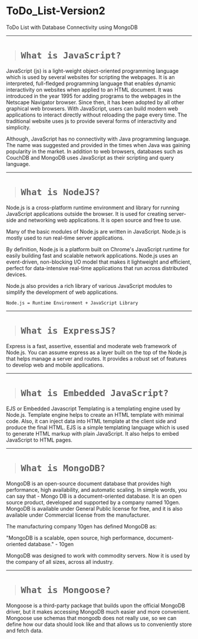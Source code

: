 # ToDo_List-Version2

ToDo List with Database Connectivity using MongoDB

---

># **`What is JavaScript?`**

JavaScript (js) is a light-weight object-oriented programming language which is used by several websites for scripting the webpages. It is an interpreted, full-fledged programming language that enables dynamic interactivity on websites when applied to an HTML document. It was introduced in the year 1995 for adding programs to the webpages in the Netscape Navigator browser. Since then, it has been adopted by all other graphical web browsers. With JavaScript, users can build modern web applications to interact directly without reloading the page every time. The traditional website uses js to provide several forms of interactivity and simplicity.

Although, JavaScript has no connectivity with Java programming language. The name was suggested and provided in the times when Java was gaining popularity in the market. In addition to web browsers, databases such as CouchDB and MongoDB uses JavaScript as their scripting and query language.


---

># **`What is NodeJS?`**

Node.js is a cross-platform runtime environment and library for running JavaScript applications outside the browser. It is used for creating server-side and networking web applications. It is open source and free to use.

Many of the basic modules of Node.js are written in JavaScript. Node.js is mostly used to run real-time server applications.

By definition, Node.js is a platform built on Chrome's JavaScript runtime for easily building fast and scalable network applications. Node.js uses an event-driven, non-blocking I/O model that makes it lightweight and efficient, perfect for data-intensive real-time applications that run across distributed devices.

Node.js also provides a rich library of various JavaScript modules to simplify the development of web applications.

`Node.js = Runtime Environment + JavaScript Library`


---

># **`What is ExpressJS?`**

Express is a fast, assertive, essential and moderate web framework of Node.js. You can assume express as a layer built on the top of the Node.js that helps manage a server and routes. It provides a robust set of features to develop web and mobile applications.


---

># **`What is Embedded JavaScript?`**

EJS or Embedded Javascript Templating is a templating engine used by Node.js. Template engine helps to create an HTML template with minimal code. Also, it can inject data into HTML template at the client side and produce the final HTML. EJS is a simple templating language which is used to generate HTML markup with plain JavaScript. It also helps to embed JavaScript to HTML pages.

---

># **`What is MongoDB?`**

MongoDB is an open-source document database that provides high performance, high availability, and automatic scaling. In simple words, you can say that - Mongo DB is a document-oriented database. It is an open source product, developed and supported by a company named 10gen. MongoDB is available under General Public license for free, and it is also available under Commercial license from the manufacturer.

The manufacturing company 10gen has defined MongoDB as:

"MongoDB is a scalable, open source, high performance, document-oriented database." - 10gen

MongoDB was designed to work with commodity servers. Now it is used by the company of all sizes, across all industry.


---

># **`What is Mongoose?`**

Mongoose is a third-party package that builds upon the official MongoDB driver, but it makes accessing MongoDB much easier and more convenient. Mongoose use schemas that mongodb does not really use, so we can define how our data should look like and that allows us to conveniently store and fetch data.
